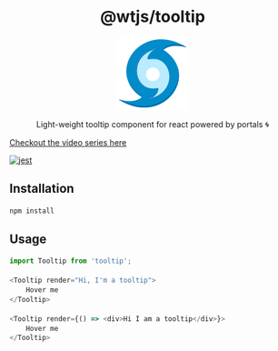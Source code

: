 <div align="center">
<h1>@wtjs/tooltip</h1>

<a href="https://www.emojione.com/emoji/1f300">
<img height="128" width="128" alt="Portal" src="docs/portal.png" />
</a>

<p>Light-weight tooltip component for react powered by portals 🌀</p>
</div>

[Checkout the video series here](https://www.youtube.com/playlist?list=PLMV09mSPNaQmFLPyrfFtpUdClVfutjF5G)

[![jest](https://jestjs.io/img/jest-badge.svg)](https://github.com/facebook/jest)

## Installation

```bash
npm install
```

## Usage

```js
import Tooltip from 'tooltip';

<Tooltip render="Hi, I'm a tooltip">
    Hover me
</Tooltip>

<Tooltip render={() => <div>Hi I am a tooltip</div>}>
    Hover me
</Tooltip>
```
